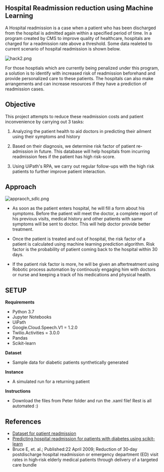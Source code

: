 
## Hospital Readmission reduction using Machine Learning

A Hospital readmission is a case when a patient who has been discharged from the hospital is admitted again within a specified period of time. In a program created by CMS to improve quality of healthcare, hospitals are charged for a readmission rate above a threshold. Some data realeted to current scenario of hospital readmission is shown below. 

![hack2.png](attachment:hack2.png)

For those hosptials which are currently being penalized under this program, a solution is to identify with increased risk of readmission beforehand and provide personalized care to these patients. The hospitals can also make arrangements and can increase resources if they have a prediction of readmission cases. 


## Objective

This project attempts to reduce these readmission costs and patient inconvenience by carrying out 3 tasks:

1. Analyzing the patient health to aid doctors in predicting their ailment using their symptoms and history

2. Based on their diagnosis, we determine risk factor of patient re-admission in future. This database will help hospitals from incurring readmission fees if the patient has high risk-score.

3. Using UiPath's RPA, we carry out regular follow-ups with the high risk patients to further improve patient interaction.


## Approach

![appraoch_sdlc.png](attachment:appraoch_sdlc.png)

- As soon as the patient enters hospital, he will fill a form about his symptoms. Before the patient will meet the doctor, a complete report of his previous visits, medical history and other patients with same symptoms will be sent to doctor. This will help doctor provide better treatment. 

- Once the patient is treated and out of hospital, the risk factor of a patient is calculated using machine learning prediction algorithm. Risk factor is the probability of patient coming back to the hospital within 30 days. 

- If the patient risk factor is more, he will be given an aftertreatment using Robotic process automation by continously engaging him with doctors or nurse and keeping a track of his medications and physical health. 

## SETUP

<b>Requirements</b>
- Python 3.7
- Jupyter Notebooks
- UiPath
- Google.Cloud.Speech.V1 = 1.2.0
- Twilio.Activities = 3.0.0
- Pandas
- Scikit-learn
    
<b>Dataset</b>
- Sample data for diabetic patients synthetically generated

<b>Instance</b>
- A simulated run for a returning patient
    
<b>Instructions</b>
- Download the files from Peter folder and run the .xaml file! Rest is all automated :)

## References

 - [Dataset for patient readmission](https://archive.ics.uci.edu/ml/datasets/diabetes+130-us+hospitals+for+years+1999-2008)
 - [Predicting hospital readmission for patients with diabetes using scikit-learn](https://towardsdatascience.com/predicting-hospital-readmission-for-patients-with-diabetes-using-scikit-learn-a2e359b15f0)
 - Bruce E, et. al.; Published:22 April 2009; Reduction of 30‐day postdischarge hospital readmission or emergency department (ED) visit rates in high‐risk elderly medical patients through delivery of a targeted care bundle

